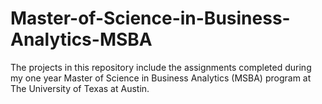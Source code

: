 # Master-of-Science-in-Business-Analytics-MSBA
The projects in this repository include the assignments completed during my one year Master of Science in Business Analytics (MSBA) program at The University of Texas at Austin.
